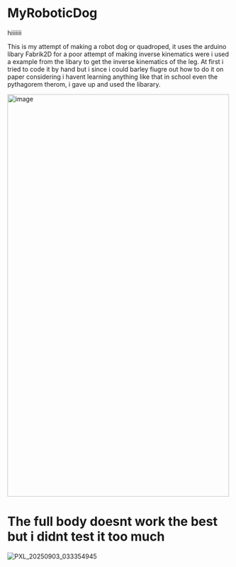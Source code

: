 # MyRoboticDog

hiiiiiii

This is my attempt of making a robot dog or quadroped, it uses the arduino libary Fabrik2D for a poor attempt of making inverse kinematics were i used a example from the libary to get the inverse kinematics of the leg. At first i tried to code it by hand but i since i could barley fiugre out how to do it on paper considering i havent learning anything like that in school even the pythagorem therom, i gave up and used the libarary.


<img width="500" height="906" alt="image" src="https://github.com/user-attachments/assets/0a4ea921-14c2-4cb7-8f55-44d453dd9193" />

# The full body doesnt work the best but i didnt test it too much 
![PXL_20250903_033354945](https://github.com/user-attachments/assets/d264942d-dd11-4d42-82b9-6521ef8ced0f)

